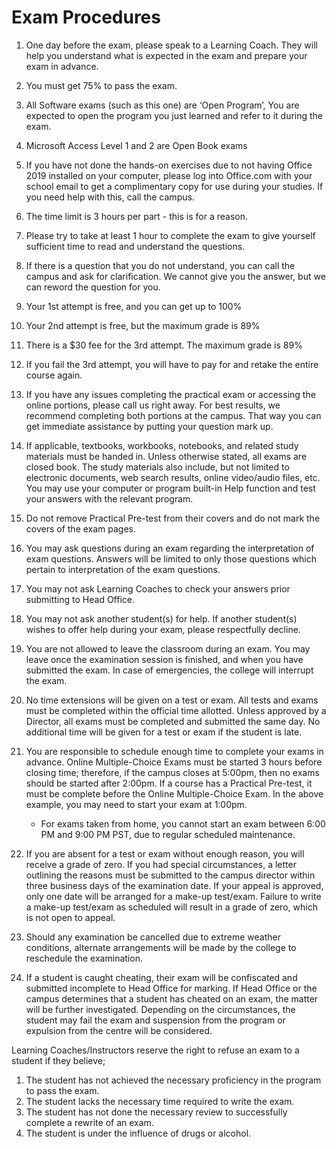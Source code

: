 # Exam Procedures
1. One day before the exam, please speak to a Learning Coach. They will help you understand what is expected in the exam and prepare your exam in advance.

1. You must get 75% to pass the exam.
1. All Software exams (such as this one) are ‘Open Program’, You are expected to open the program you just learned and refer to it during the exam.
1. Microsoft Access Level 1 and 2 are Open Book exams
1. If you have not done the hands-on exercises due to not having Office 2019 installed on your computer, please log into Office.com with your school email to get a complimentary copy for use during your studies. If you need help with this, call the campus.
1. The time limit is 3 hours per part - this is for a reason.
1. Please try to take at least 1 hour to complete the exam to give yourself sufficient time to read and understand the questions.
1. If there is a question that you do not understand, you can call the campus and ask for clarification. We cannot give you the answer, but we can reword the question for you.
1. Your 1st attempt is free, and you can get up to 100%
1. Your 2nd attempt is free, but the maximum grade is 89%
1. There is a $30 fee for the 3rd attempt. The maximum grade is 89%
1. If you fail the 3rd attempt, you will have to pay for and retake the entire course again.
1. If you have any issues completing the practical exam or accessing the online portions, please call us right away. For best results, we recommend completing both portions at the campus. That way you can get immediate assistance by putting your question mark up.
1. If applicable, textbooks, workbooks, notebooks, and related study materials must be handed in. Unless otherwise stated, all exams are closed book. The study materials also include, but not limited to electronic documents, web search results, online video/audio files, etc. You may use your computer or program built-in Help function and test your answers with the relevant program.
1. Do not remove Practical Pre-test from their covers and do not mark the covers of the exam pages.
1. You may ask questions during an exam regarding the interpretation of exam questions. Answers will be limited to only those questions which pertain to interpretation of the exam questions.
1. You may not ask Learning Coaches to check your answers prior submitting to Head Office.
1. You may not ask another student(s) for help. If another student(s) wishes to offer help during your exam, please respectfully decline.
1. You are not allowed to leave the classroom during an exam. You may leave once the examination session is finished, and when you have submitted the exam. In case of emergencies, the college will interrupt the exam.
1. No time extensions will be given on a test or exam. All tests and exams must be completed within the official time allotted. Unless approved by a Director, all exams must be completed and submitted the same day. No additional time will be given for a test or exam if the student is late.
1. You are responsible to schedule enough time to complete your exams in advance. Online Multiple-Choice Exams must be started 3 hours before closing time; therefore, if the campus closes at 5:00pm, then no exams should be started after 2:00pm. If a course has a Practical Pre-test, it must be complete before the Online Multiple-Choice Exam. In the above example, you may need to start your exam at 1:00pm.
    - For exams taken from home, you cannot start an exam between 6:00 PM and 9:00 PM PST, due to regular scheduled maintenance.
1. If you are absent for a test or exam without enough reason, you will receive a grade of zero. If you had special circumstances, a letter outlining the reasons must be submitted to the campus director within three business days of the examination date. If your appeal is approved, only one date will be arranged for a make-up test/exam. Failure to write a make-up test/exam as scheduled will result in a grade of zero, which is not open to appeal.
1. Should any examination be cancelled due to extreme weather conditions, alternate arrangements will be made by the college to reschedule the examination.
1. If a student is caught cheating, their exam will be confiscated and submitted incomplete to Head Office for marking. If Head Office or the campus determines that a student has cheated on an exam, the matter will be further investigated. Depending on the circumstances, the student may fail the exam and suspension from the program or expulsion from the centre will be considered.

Learning Coaches/Instructors reserve the right to refuse an exam to a student if they believe;

1. The student has not achieved the necessary proficiency in the program to pass the exam.
1. The student lacks the necessary time required to write the exam.
1. The student has not done the necessary review to successfully complete a rewrite of an exam.
1. The student is under the influence of drugs or alcohol.